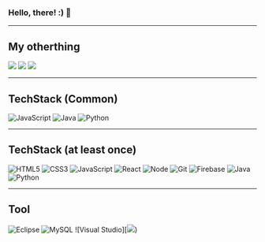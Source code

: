 ### Hello, there! :) 👋

---

<!-- **Money1Kang/Money1Kang** is a ✨ _special_ ✨ repository because its `README.md` (this file) appears on your GitHub profile. -->


## My otherthing
<a href="https://www.instagram.com/jp_kang0425/" target="_blank"><img src="https://img.shields.io/badge/-Instagram-%23E4405F?style=for-the-badge&logo=instagram&logoColor=white" target="_blank"></a>
<a href="http:jpk0425.tistory.com/" target="_blank"><img src="https://img.shields.io/badge/-Tstory-%23E4405F?style=for-the-badge&logo=Tstory&logoColor=white" target="_blank"></a>
<a href="http://velog.io/@fingercompliment" target="_blank"><img src="https://img.shields.io/badge/-Velog-%23E4405F?style=for-the-badge&logo=Velog&logoColor=white" target="_blank"></a></a>

---

## TechStack (Common)


  ![JavaScript](https://img.shields.io/badge/-JavaScript-%23F7DF1C?style=for-the-badge&logo=javascript&logoColor=000000&labelColor=%23F7DF1C&color=%23FFCE5A)
   ![Java](<img  src="https://img.shields.io/badge/java-007396?style=for-the-badge&logo=java&logoColor=white">) 
   ![Python](<img  src="https://img.shields.io/badge/python-3776AB?style=for-the-badge&logo=python&logoColor=white">)
  
---

## TechStack (at least once)


  ![HTML5](https://img.shields.io/badge/-HTML5-F05032?style=for-the-badge&logo=html5&logoColor=ffffff)
  ![CSS3](https://img.shields.io/badge/-CSS3-007ACC?style=for-the-badge&logo=css3)
  ![JavaScript](https://img.shields.io/badge/-JavaScript-%23F7DF1C?style=for-the-badge&logo=javascript&logoColor=000000&labelColor=%23F7DF1C&color=%23FFCE5A)
  ![React](https://img.shields.io/badge/-React-222222?style=for-the-badge&logo=react)
  ![Node](https://img.shields.io/badge/-Nodejs-43853d?style=for-the-badge&logo=Node.js&logoColor=white)
  ![Git](https://img.shields.io/badge/-Git-F05032?style=for-the-badge&logo=git&logoColor=ffffff)
   ![Firebase](<img  src="https://img.shields.io/badge/firebase-FFCA28?style=for-the-badge&logo=firebase&logoColor=white">)
   ![Java](<img  src="https://img.shields.io/badge/java-007396?style=for-the-badge&logo=java&logoColor=white">) 
   ![Python](<img  src="https://img.shields.io/badge/python-3776AB?style=for-the-badge&logo=python&logoColor=white">)


  
 -----
 
##  Tool
  
![Eclipse](<img src ="https://img.shields.io/badge/eclipseide-2C2255?style=for-the-badge&logo=eclipseide&logoColor=white">)
![MySQL](<img src ="https://img.shields.io/badge/mysql-4479A1?style=for-the-badge&logo=mysql&logoColor=white">)
![Visual Studio][<img src ="https://img.shields.io/badge/visualstudio-5C2D91?style=for-the-badge&logo=visualstudio&logoColor=white" >)
